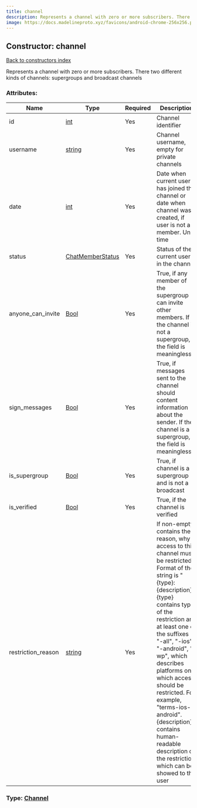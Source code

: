 ```yaml
---
title: channel
description: Represents a channel with zero or more subscribers. There two different kinds of channels: supergroups and broadcast channels
image: https://docs.madelineproto.xyz/favicons/android-chrome-256x256.png
---
```

## Constructor: channel  
[Back to constructors index](index.md)



Represents a channel with zero or more subscribers. There two different kinds of channels: supergroups and broadcast channels

### Attributes:

| Name     |    Type       | Required | Description |
|----------|---------------|----------|-------------|
|id|[int](../types/int.md) | Yes|Channel identifier|
|username|[string](../types/string.md) | Yes|Channel username, empty for private channels|
|date|[int](../types/int.md) | Yes|Date when current user has joined the channel or date when channel was created, if user is not a member. Unix time|
|status|[ChatMemberStatus](../types/ChatMemberStatus.md) | Yes|Status of the current user in the channel|
|anyone\_can\_invite|[Bool](../types/Bool.md) | Yes|True, if any member of the supergroup can invite other members. If the channel is not a supergroup, the field is meaningless|
|sign\_messages|[Bool](../types/Bool.md) | Yes|True, if messages sent to the channel should content information about the sender. If the channel is a supergroup, the field is meaningless|
|is\_supergroup|[Bool](../types/Bool.md) | Yes|True, if channel is a supergroup and is not a broadcast|
|is\_verified|[Bool](../types/Bool.md) | Yes|True, if the channel is verified|
|restriction\_reason|[string](../types/string.md) | Yes|If non-empty, contains the reason, why access to this channel must be restricted. Format of the string is "{type}: {description}". {type} contains type of the restriction and at least one of the suffixes "-all", "-ios", "-android", "-wp", which describes platforms on which access should be restricted. For example, "terms-ios-android". {description} contains human-readable description of the restriction, which can be showed to the user|



### Type: [Channel](../types/Channel.md)



